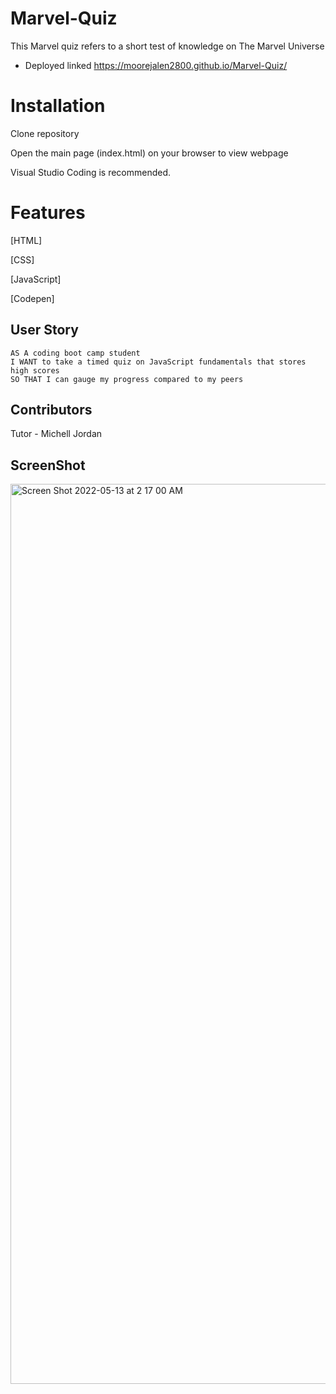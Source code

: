 # Marvel-Quiz
This Marvel quiz refers to a short test of knowledge on The Marvel Universe 
 
 - Deployed linked https://moorejalen2800.github.io/Marvel-Quiz/
 
 
 
# Installation

Clone repository

Open the main page (index.html) on your browser to view webpage

Visual Studio Coding is recommended.

# Features

[HTML]

[CSS]

[JavaScript]

[Codepen]
  
  
 ## User Story

```
AS A coding boot camp student
I WANT to take a timed quiz on JavaScript fundamentals that stores high scores
SO THAT I can gauge my progress compared to my peers
```

## Contributors

Tutor - Michell Jordan

## ScreenShot

<img width="1440" alt="Screen Shot 2022-05-13 at 2 17 00 AM" src="https://user-images.githubusercontent.com/100977121/168222731-f0a7a2af-b966-4330-b369-45a0a483c18b.png">
